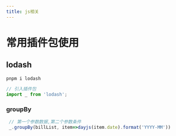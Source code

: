 ```yaml
---
title: js相关
---
```

# 常用插件包使用
## lodash
```shell
pnpm i lodash
```
```jsx
// 引入插件包
import _ from 'lodash';
```
### groupBy
```jsx
 // 第一个参数数据,第二个参数条件
 _.groupBy(billList, item=>dayjs(item.date).format('YYYY-MM'))
```

